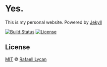 # Yes.

This is my personal website. Powered by [Jekyll](https://jekyllrb.com/)

[![Build Status](https://travis-ci.org/rafaell-lycan/rafaell-lycan.github.com.svg?branch=master)](https://travis-ci.org/rafaell-lycan/rafaell-lycan.github.com)
[![License](https://img.shields.io/github/license/vinkla/vinkla.github.io.svg?style=flat)](https://github.com/rafaell-lycan/rafaell-lycan.github.com/blob/master/LICENSE)

## License

[MIT](LICENSE) &copy; [Rafaell Lycan](https://rafaell-lycan.com)

